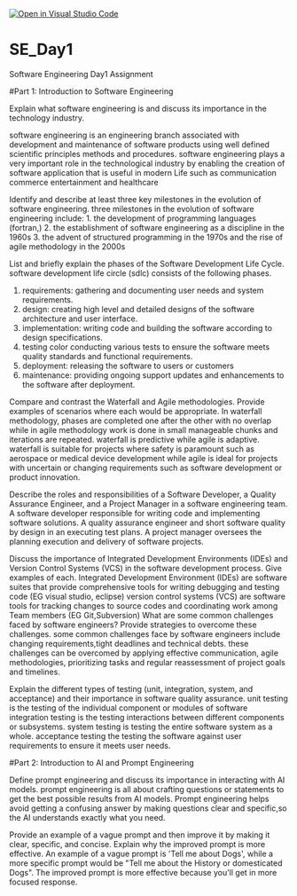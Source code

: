 [![Open in Visual Studio Code](https://classroom.github.com/assets/open-in-vscode-2e0aaae1b6195c2367325f4f02e2d04e9abb55f0b24a779b69b11b9e10269abc.svg)](https://classroom.github.com/online_ide?assignment_repo_id=18541808&assignment_repo_type=AssignmentRepo)
# SE_Day1
Software Engineering Day1 Assignment

#Part 1: Introduction to Software Engineering

Explain what software engineering is and discuss its importance in the technology industry.

software engineering is an engineering branch associated with development and maintenance of software products using well defined scientific principles methods and procedures.
software engineering plays a very important role in the technological industry by enabling the creation of software application that is useful in modern Life such as communication commerce entertainment and healthcare

Identify and describe at least three key milestones in the evolution of software engineering.
three milestones in the evolution of software engineering include: 1. the development of programming languages (fortran,) 2. the establishment of software engineering as a discipline in the 1960s 3. the advent of structured programming in the 1970s and the rise of agile methodology in the 2000s

List and briefly explain the phases of the Software Development Life Cycle.
software development life circle (sdlc) consists of the following phases.
1. requirements: gathering and documenting user needs and system requirements.
2. design: creating high level and detailed designs of the software architecture and user interface.
3. implementation: writing code and building the software according to design specifications.
4. testing color conducting various tests to ensure the software meets quality standards and functional requirements.
5. deployment: releasing the software to users or customers
6. maintenance: providing ongoing support updates and enhancements to the software after deployment.

Compare and contrast the Waterfall and Agile methodologies. Provide examples of scenarios where each would be appropriate.
In waterfall methodology, phases are completed one after the other with no overlap while in agile methodology work is done in small manageable chunks and iterations are repeated.
waterfall is predictive while agile is adaptive.
waterfall is suitable for projects where safety is paramount such as aerospace or medical device development while agile is ideal for projects with uncertain or changing requirements such as software development or product innovation.

Describe the roles and responsibilities of a Software Developer, a Quality Assurance Engineer, and a Project Manager in a software engineering team.
A software developer responsible for writing code and implementing software solutions.
A quality assurance engineer and short software quality by design in an executing test plans.
A project manager oversees the planning execution and delivery of software projects.

Discuss the importance of Integrated Development Environments (IDEs) and Version Control Systems (VCS) in the software development process. Give examples of each.
Integrated Development Environment (IDEs) are software suites that provide comprehensive tools for writing debugging and testing code (EG visual studio, eclipse) 
version control systems (VCS) are software tools for tracking changes to source codes and coordinating work among Team members (EG Git,Subversion)
What are some common challenges faced by software engineers? Provide strategies to overcome these challenges.
some common challenges face by software engineers include changing requirements,tight deadlines and technical debts. these challenges can be overcomed by applying effective communication, agile methodologies, prioritizing tasks and regular reassessment of project goals and timelines.

Explain the different types of testing (unit, integration, system, and acceptance) and their importance in software quality assurance.
unit testing is the testing of the individual component or modules of software 
integration testing is the testing interactions between different components or subsystems.
system testing is testing the entire software system as a whole. 
acceptance testing the testing the software against user requirements to ensure it meets user needs.

#Part 2: Introduction to AI and Prompt Engineering


Define prompt engineering and discuss its importance in interacting with AI models.
prompt engineering is all about crafting questions or statements to get the best possible results from AI models. Prompt engineering helps avoid getting a confusing answer by making questions clear and specific,so the AI understands exactly what you need.

Provide an example of a vague prompt and then improve it by making it clear, specific, and concise. Explain why the improved prompt is more effective.
An example of a vague prompt is 'Tell me about Dogs', while a more specific prompt would be "Tell me about the History or domesticated Dogs".
The improved prompt is more effective because you'll get in more focused response.
